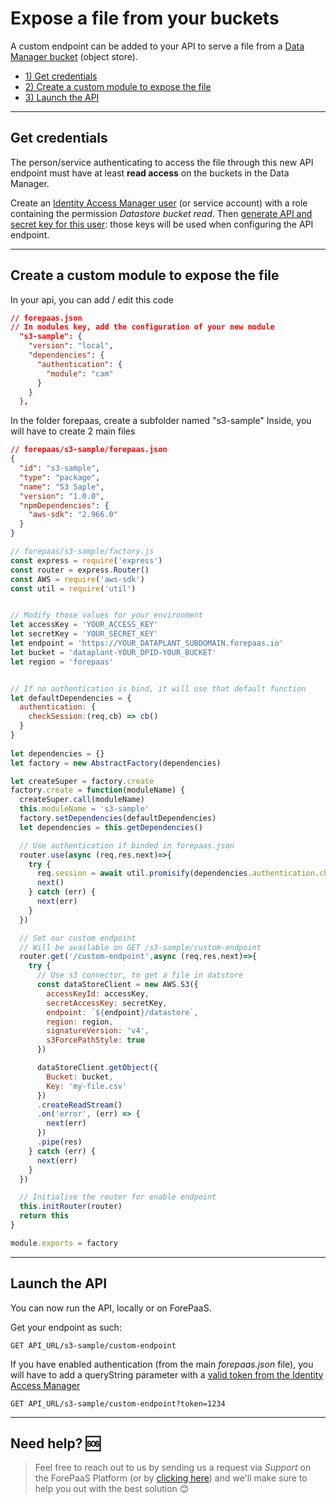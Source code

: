 # Expose a file from your buckets

A custom endpoint can be added to your API to serve a file from a [Data Manager bucket](/en/product/data-manager/buckets/index) (object store).

- [1) Get credentials](/en/technical/sdk/api/download-file-datastore?id=get-credentials)
- [2) Create a custom module to expose the file](en/technical/sdk/api/download-file-datastore?id=create-a-custom-module-to-expose-the-file)
- [3) Launch the API](/en/technical/sdk/api/download-file-datastore?id=launch-the-api)

---
## Get credentials

The person/service authenticating to access the file through this new API endpoint must have at least **read access** on the buckets in the Data Manager.

Create an [Identity Access Manager user](/en/product/iam/users/users) (or service account) with a role containing the permission *Datastore bucket read*. Then [generate API and secret key for this user](/en/product/iam/users/api-secret-key): those keys will be used when configuring the API endpoint.

---
## Create a custom module to expose the file
In your api, you can add / edit this code

```json
// forepaas.json
// In modules key, add the configuration of your new module
  "s3-sample": {
    "version": "local",
    "dependencies": {
      "authentication": {
        "module": "cam"
      }
    }
  },
```

In the folder forepaas, create a subfolder named "s3-sample"
Inside, you will have to create 2 main files


```json
// forepaas/s3-sample/forepaas.json
{
  "id": "s3-sample",
  "type": "package",
  "name": "S3 Saple",
  "version": "1.0.0",
  "npmDependencies": {
    "aws-sdk": "2.966.0"
  }
}
```


```js
// forepaas/s3-sample/factory.js
const express = require('express')
const router = express.Router()
const AWS = require('aws-sdk')
const util = require('util')


// Modify those values for your environment
let accessKey = 'YOUR_ACCESS_KEY'
let secretKey = 'YOUR_SECRET_KEY'
let endpoint = 'https://YOUR_DATAPLANT_SUBDOMAIN.forepaas.io'
let bucket = 'dataplant-YOUR_DPID-YOUR_BUCKET'
let region = 'forepaas'


// If no authentication is bind, it will use that default function
let defaultDependencies = {
  authentication: {
    checkSession:(req,cb) => cb()
  }
}
  
let dependencies = {}
let factory = new AbstractFactory(dependencies)

let createSuper = factory.create
factory.create = function(moduleName) {
  createSuper.call(moduleName)
  this.moduleName = 's3-sample'
  factory.setDependencies(defaultDependencies)
  let dependencies = this.getDependencies()

  // Use authentication if binded in forepaas.json
  router.use(async (req,res,next)=>{
    try {
      req.session = await util.promisify(dependencies.authentication.checkSession)(req)
      next()
    } catch (err) {
      next(err)
    }
  })

  // Set our custom endpoint
  // Will be available on GET /s3-sample/custom-endpoint
  router.get('/custom-endpoint',async (req,res,next)=>{
    try {
      // Use s3 connector, to get a file in datstore
      const dataStoreClient = new AWS.S3({
        accessKeyId: accessKey,
        secretAccessKey: secretKey,
        endpoint: `${endpoint}/datastore`,
        region: region,
        signatureVersion: 'v4',
        s3ForcePathStyle: true
      })

      dataStoreClient.getObject({
        Bucket: bucket,
        Key: 'my-file.csv'
      })
      .createReadStream()
      .on('error', (err) => {
        next(err)
      })
      .pipe(res)
    } catch (err) {
      next(err)
    }
  })

  // Initialise the router for enable endpoint
  this.initRouter(router)
  return this
}

module.exports = factory
```

---
## Launch the API

You can now run the API, locally or on ForePaaS.

Get your endpoint as such:

```
GET API_URL/s3-sample/custom-endpoint
```

If you have enabled authentication (from the main *forepaas.json* file), you will have to add a queryString parameter with a [valid token from the Identity Access Manager](/en/product/iam/users/api-secret-key?id=generate-an-authentication-token)

```
GET API_URL/s3-sample/custom-endpoint?token=1234
```

---
## Need help? 🆘

> Feel free to reach out to us by sending us a request via *Support* on the ForePaaS Platform (or by [clicking here](mailto:support.forepaas.com)) and we'll make sure to help you out with the best solution 😊 